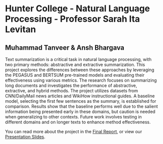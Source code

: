 # Hunter College - Natural Language Processing - Professor Sarah Ita Levitan
## Muhammad Tanveer & Ansh Bhargava

Text summarization is a critical task in natural language processing, with two primary methods: abstractive and extractive summarization. This project explores the differences between these approaches by leveraging the PEGASUS and BERTSUM pre-trained models and evaluating their effectiveness using various metrics. The research focuses on summarizing long documents and investigates the performance of abstractive, extractive, and hybrid methods. The project utilizes datasets from CNN/DailyMail news articles and WikiHow instructional guides. A baseline model, selecting the first few sentences as the summary, is established for comparison. Results show that the baseline performs well due to the salient information being presented early in these domains, but caution is needed when generalizing to other contexts. Future work involves testing in different domains and on longer texts to enhance method effectiveness.

You can read more about the project in the [Final Report](https://github.com/tanveerm176/NLP_TextSummarization/blob/main/NLP_%20FinalProject_Report-1.pdf), or view our [Presentation Slides](https://github.com/tanveerm176/NLP_TextSummarization/blob/main/NLP%20Project%20Presentation.pdf).
